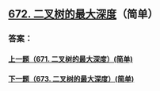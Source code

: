 ## [672. 二叉树的最大深度](https://leetcode-cn.com/problems/merge-two-sorted-lists/)（简单）





### 答案：



#### [上一题（671. 二叉树的最大深度）(简单)](https://github.com/sdwwld/leetCode/blob/master/src/main/java/com/wld/java/leetcode/leetCode0671.md)

#### [下一题（673. 二叉树的最大深度）(简单)](https://github.com/sdwwld/leetCode/blob/master/src/main/java/com/wld/java/leetcode/leetCode0673.md)